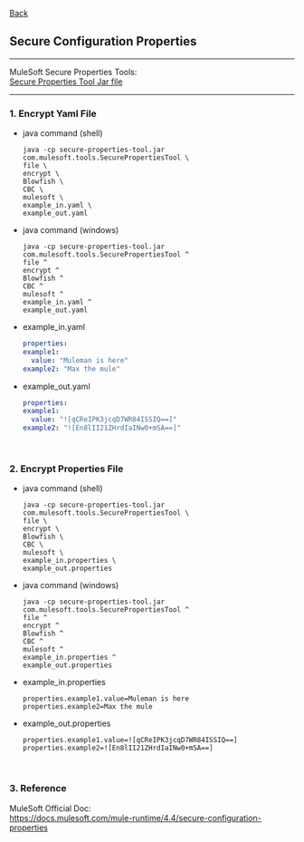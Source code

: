[Back](../README.md)

## Secure Configuration Properties

<hr>


MuleSoft Secure Properties Tools: <br />
<a href="https://docs.mulesoft.com/mule-runtime/4.4/_attachments/secure-properties-tool.jar">Secure Properties Tool Jar file</a>

<hr>

### 1. Encrypt Yaml File

- java command (shell)
  ```shell
  java -cp secure-properties-tool.jar com.mulesoft.tools.SecurePropertiesTool \
  file \
  encrypt \
  Blowfish \
  CBC \
  mulesoft \
  example_in.yaml \
  example_out.yaml
  ```

- java command (windows)
  ```shell
  java -cp secure-properties-tool.jar com.mulesoft.tools.SecurePropertiesTool ^
  file ^
  encrypt ^
  Blowfish ^
  CBC ^
  mulesoft ^
  example_in.yaml ^
  example_out.yaml
  ```

- example_in.yaml
  ```yaml
  properties:
  example1:
    value: "Muleman is here"
  example2: "Max the mule"
  ```

- example_out.yaml
  ```yaml
  properties:
  example1:
    value: "![qCReIPK3jcqD7WR84ISSIQ==]"
  example2: "![En8lII21ZHrdIaINw0+mSA==]"
  ```

&nbsp;

### 2. Encrypt Properties File

- java command (shell)
  ```shell
  java -cp secure-properties-tool.jar com.mulesoft.tools.SecurePropertiesTool \
  file \
  encrypt \
  Blowfish \
  CBC \
  mulesoft \
  example_in.properties \
  example_out.properties
  ```

- java command (windows)
  ```shell
  java -cp secure-properties-tool.jar com.mulesoft.tools.SecurePropertiesTool ^
  file ^
  encrypt ^
  Blowfish ^
  CBC ^
  mulesoft ^
  example_in.properties ^
  example_out.properties
  ```

- example_in.properties
  ```properties
  properties.example1.value=Muleman is here
  properties.example2=Max the mule
  ```

- example_out.properties
  ```properties
  properties.example1.value=![qCReIPK3jcqD7WR84ISSIQ==]
  properties.example2=![En8lII21ZHrdIaINw0+mSA==]
  ```

&nbsp;

### 3. Reference

MuleSoft Official Doc: <br />
<a href="https://docs.mulesoft.com/mule-runtime/4.4/secure-configuration-properties">https://docs.mulesoft.com/mule-runtime/4.4/secure-configuration-properties</a>

